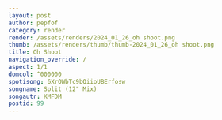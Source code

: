 ```yaml
---
layout: post
author: pepfof
category: render
render: /assets/renders/2024_01_26_oh shoot.png
thumb: /assets/renders/thumb/thumb-2024_01_26_oh shoot.png
title: Oh Shoot
navigation_override: /
aspect: 1/1
domcol: ^000000
spotisong: 6XrOWbTc9bQiioUBErfosw
songname: Split (12" Mix)
songautr: KMFDM
postid: 99
---
```


<!--USER BEGIN 1-->

<!--USER END 1-->

<!--more-->
<!--USER BEGIN 2-->

<!--USER END 2-->

